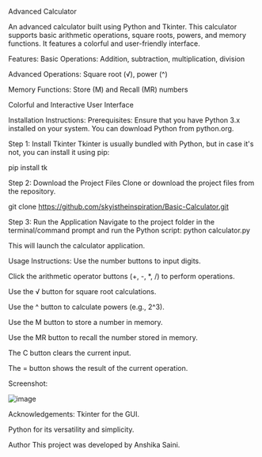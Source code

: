 Advanced Calculator

An advanced calculator built using Python and Tkinter. This calculator supports basic arithmetic operations, square roots, powers, and memory functions. It features a colorful and user-friendly interface.

Features:
Basic Operations: Addition, subtraction, multiplication, division

Advanced Operations: Square root (√), power (^)

Memory Functions: Store (M) and Recall (MR) numbers

Colorful and Interactive User Interface

Installation Instructions:
Prerequisites:
Ensure that you have Python 3.x installed on your system. You can download Python from python.org.

Step 1: Install Tkinter
Tkinter is usually bundled with Python, but in case it's not, you can install it using pip:

pip install tk

Step 2: Download the Project Files
Clone or download the project files from the repository.

git clone https://github.com/skyistheinspiration/Basic-Calculator.git

Step 3: Run the Application
Navigate to the project folder in the terminal/command prompt and run the Python script:
python calculator.py

This will launch the calculator application.

Usage Instructions:
Use the number buttons to input digits.

Click the arithmetic operator buttons (+, -, *, /) to perform operations.

Use the √ button for square root calculations.

Use the ^ button to calculate powers (e.g., 2^3).

Use the M button to store a number in memory.

Use the MR button to recall the number stored in memory.

The C button clears the current input.

The = button shows the result of the current operation.

Screenshot:

![image](https://github.com/user-attachments/assets/105242c2-fa6e-485b-a400-1d26058b3b71)

Acknowledgements:
Tkinter for the GUI.

Python for its versatility and simplicity.

Author
This project was developed by Anshika Saini.

